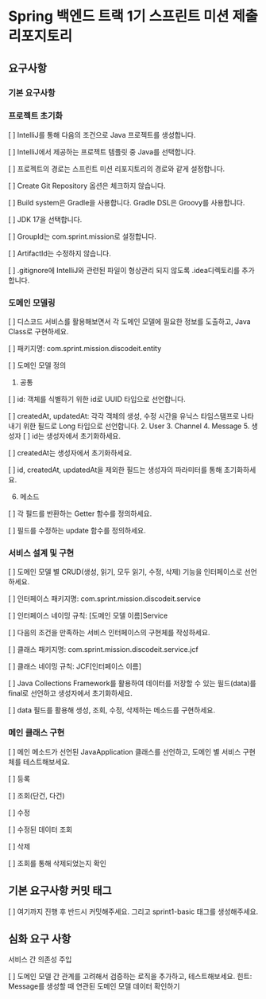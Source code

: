 # Spring 백엔드 트랙 1기 스프린트 미션 제출 리포지토리

## 요구사항

### 기본 요구사항

### 프로젝트 초기화

[ ] IntelliJ를 통해 다음의 조건으로 Java 프로젝트를 생성합니다.

[ ]  IntelliJ에서 제공하는 프로젝트 템플릿 중 Java를 선택합니다.

[ ]  프로젝트의 경로는 스프린트 미션 리포지토리의 경로와 같게 설정합니다.

[ ]  Create Git Repository 옵션은 체크하지 않습니다.

[ ]  Build system은 Gradle을 사용합니다. Gradle DSL은 Groovy를 사용합니다.

[ ]  JDK 17을 선택합니다.

[ ]  GroupId는 com.sprint.mission로 설정합니다.

[ ]  ArtifactId는 수정하지 않습니다.

[ ]  .gitignore에 IntelliJ와 관련된 파일이 형상관리 되지 않도록 .idea디렉토리를 추가합니다.

### 도메인 모델링

[ ] 디스코드 서비스를 활용해보면서 각 도메인 모델에 필요한 정보를 도출하고, Java Class로 구현하세요.

[ ] 패키지명: com.sprint.mission.discodeit.entity

[ ] 도메인 모델 정의

1. 공통
   
  [ ] id: 객체를 식별하기 위한 id로 UUID 타입으로 선언합니다.
  
  [ ] createdAt, updatedAt: 각각 객체의 생성, 수정 시간을 유닉스 타임스탬프로 나타내기 위한 필드로 Long 타입으로 선언합니다.
2. User
3. Channel
4. Message
5. 생성자
  [ ] id는 생성자에서 초기화하세요.
  
  [ ] createdAt는 생성자에서 초기화하세요.

  [ ] id, createdAt, updatedAt을 제외한 필드는 생성자의 파라미터를 통해 초기화하세요.
  
6. 메소드
   
  [ ] 각 필드를 반환하는 Getter 함수를 정의하세요.

  [ ] 필드를 수정하는 update 함수를 정의하세요.
  
### 서비스 설계 및 구현

[ ] 도메인 모델 별 CRUD(생성, 읽기, 모두 읽기, 수정, 삭제) 기능을 인터페이스로 선언하세요.

[ ] 인터페이스 패키지명: com.sprint.mission.discodeit.service

[ ] 인터페이스 네이밍 규칙: [도메인 모델 이름]Service

[ ] 다음의 조건을 만족하는 서비스 인터페이스의 구현체를 작성하세요.

[ ] 클래스 패키지명: com.sprint.mission.discodeit.service.jcf

[ ] 클래스 네이밍 규칙: JCF[인터페이스 이름]

[ ] Java Collections Framework를 활용하여 데이터를 저장할 수 있는 필드(data)를 final로 선언하고 생성자에서 초기화하세요.

[ ] data 필드를 활용해 생성, 조회, 수정, 삭제하는 메소드를 구현하세요.

### 메인 클래스 구현

[ ] 메인 메소드가 선언된 JavaApplication 클래스를 선언하고, 도메인 별 서비스 구현체를 테스트해보세요.

[ ] 등록

[ ] 조회(단건, 다건)

[ ] 수정

[ ] 수정된 데이터 조회

[ ] 삭제

[ ] 조회를 통해 삭제되었는지 확인

## 기본 요구사항 커밋 태그

[ ] 여기까지 진행 후 반드시 커밋해주세요. 그리고 sprint1-basic 태그를 생성해주세요.

## 심화 요구 사항

서비스 간 의존성 주입

[ ] 도메인 모델 간 관계를 고려해서 검증하는 로직을 추가하고, 테스트해보세요.
힌트: Message를 생성할 때 연관된 도메인 모델 데이터 확인하기
